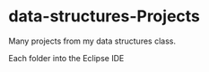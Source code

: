 # data-structures-Projects
Many projects from my data structures class.


Each folder into the Eclipse IDE
